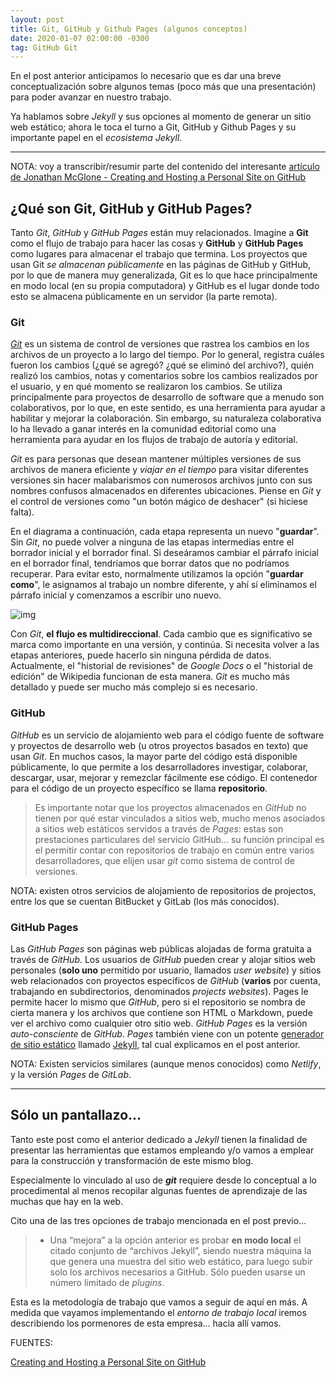```yaml
---
layout: post
title: Git, GitHub y Github Pages (algunos conceptos)
date: 2020-01-07 02:00:00 -0300
tag: GitHub Git
---
```


En el post anterior anticipamos lo necesario que es dar una breve conceptualización sobre algunos temas (poco más que una presentación) para poder avanzar en nuestro trabajo. 

Ya hablamos sobre *Jekyll* y sus opciones al momento de generar un sitio web estático; ahora le toca el turno a Git, GitHub y Github Pages y su importante papel en el *ecosistema Jekyll*.

***

NOTA: voy a transcribir/resumir parte del contenido del interesante  [artículo de Jonathan McGlone - Creating and Hosting a Personal Site on GitHub](http://jmcglone.com/guides/github-pages/)

## ¿Qué son Git, GitHub y GitHub Pages?

Tanto *Git*, *GitHub* y *GitHub Pages* están muy relacionados. Imagine a **Git** como el flujo de trabajo para hacer las cosas y **GitHub** y **GitHub Pages** como lugares para almacenar el trabajo que termina. Los proyectos que usan Git *se almacenan públicamente* en las páginas de GitHub y GitHub, por lo que de manera muy generalizada, Git es lo que hace principalmente en modo local (en su propia computadora) y GitHub es el lugar donde todo esto se almacena públicamente en un servidor (la parte remota).       

### Git

[*Git*](http://git-scm.com/) es un sistema de control de versiones que rastrea los cambios en los archivos de un proyecto a lo largo del tiempo. Por lo general, registra cuáles fueron los cambios (¿qué se agregó? ¿qué se eliminó del archivo?), quién realizó los cambios, notas y comentarios sobre los cambios realizados por el usuario, y en qué momento se realizaron los cambios. Se utiliza principalmente para proyectos de desarrollo de software que a menudo son colaborativos, por lo que, en este sentido, es una herramienta para ayudar a habilitar y mejorar la colaboración. Sin embargo, su naturaleza colaborativa lo ha llevado a ganar interés en la comunidad editorial como una herramienta para ayudar en los flujos de trabajo de autoría y editorial.

*Git* es para personas que desean mantener múltiples versiones de sus archivos de manera eficiente y *viajar en el tiempo* para visitar diferentes versiones sin hacer malabarismos con numerosos archivos junto con sus nombres confusos almacenados en diferentes ubicaciones. Piense en *Git* y el control de versiones como "un botón mágico de deshacer" (si hiciese falta).

En el diagrama a continuación, cada etapa representa un nuevo "**guardar**". Sin *Git*, no puede volver a ninguna de las etapas intermedias entre el borrador inicial y el borrador final. Si deseáramos cambiar el párrafo inicial en el borrador final, tendríamos que borrar datos que no podríamos recuperar. Para evitar esto, normalmente utilizamos la opción "**guardar como**", le asignamos al trabajo un nombre diferente, y ahí sí eliminamos el párrafo inicial y comenzamos a escribir uno nuevo.

![img](http://jmcglone.com/img/guides/git-basics.png)

Con *Git*, **el flujo es multidireccional**. Cada cambio que es significativo se marca como importante en una versión, y continúa. Si necesita volver a las etapas anteriores, puede hacerlo sin ninguna pérdida de datos. Actualmente, el "historial de revisiones" de *Google Docs* o el "historial de edición" de Wikipedia funcionan de esta manera. *Git* es mucho más detallado y puede ser mucho más complejo si es necesario. 

### GitHub

*GitHub* es un servicio de alojamiento web para el código fuente de software y proyectos de desarrollo web (u otros proyectos basados en texto) que usan *Git*. En muchos casos, la mayor parte del código está disponible públicamente, lo que permite a los desarrolladores investigar, colaborar, descargar, usar, mejorar y remezclar fácilmente ese código. El contenedor para el código de un proyecto específico se llama **repositorio**.

> Es importante notar que los proyectos almacenados en *GitHub* no tienen por qué estar vinculados a sitios web, mucho menos asociados a sitios web estáticos servidos a través de *Pages*: estas son prestaciones particulares del servicio GitHub... su función principal es el permitir contar con repositorios de trabajo en común entre varios desarrolladores, que elijen usar *git* como sistema de control de versiones.

NOTA: existen otros servicios de alojamiento de repositorios de projectos, entre los que se cuentan BitBucket y GitLab (los más conocidos).

### GitHub Pages

Las *GitHub Pages* son páginas web públicas alojadas de forma gratuita a través de *GitHub*. Los usuarios de *GitHub* pueden crear y alojar sitios web personales (**solo uno** permitido por usuario, llamados *user website*) y sitios web relacionados con proyectos específicos de *GitHub* (**varios** por cuenta, trabajando en subdirectorios, denominados *projects websites*). Pages le permite hacer lo mismo que *GitHub*, pero si el repositorio se nombra de cierta manera y los archivos que contiene son HTML o Markdown, puede ver el archivo como cualquier otro sitio web. *GitHub Pages* es la versión *auto-consciente* de *GitHub*. *Pages* también viene con un potente [generador de sitio estático](http://staticgen.com/) llamado [Jekyll](http://jekyllrb.com/), tal cual explicamos en el post anterior.

NOTA: Existen servicios similares (aunque menos conocidos) como *Netlify*, y la versión *Pages* de *GitLab*.

***

## Sólo un pantallazo...

Tanto este post como el anterior dedicado a *Jekyll*  tienen la finalidad de presentar las herramientas que estamos empleando y/o vamos a emplear para la construcción y transformación de este mismo blog. 

Especialmente lo vinculado al uso de ***git*** requiere desde lo conceptual a lo procedimental al menos recopilar algunas fuentes de aprendizaje de las muchas que hay en la web.

Cito una de las tres opciones de trabajo mencionada en el post previo...

> + Una “mejora” a la opción anterior es probar **en modo local** el citado conjunto de “archivos Jekyll”, siendo nuestra máquina la que genera una muestra del sitio web estático, para luego subir solo los archivos necesarios a GitHub. Sólo pueden usarse un número limitado de *plugins*.

Esta es la metodología de trabajo que vamos a seguir de aquí en más. A medida que vayamos implementando el *entorno de trabajo local* iremos describiendo los pormenores de esta empresa... hacia allí vamos.

FUENTES:

[Creating and Hosting a Personal Site on GitHub](http://jmcglone.com/guides/github-pages/)

